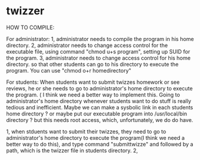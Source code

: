 twizzer
=======
HOW TO COMPILE:

For administrator:
1, administrator needs to compile the program in his home directory. 
2, administrator needs to change access control for the executable file, using command "chmod u+s program", setting up SUID for the program.
3, administrator needs to change access control for his home directory. so that other students can go to his directory to execute the program. You can use "chmod o+r homedirectory"


For students:
When students want to submit twizzes homework or see reviews, he or she needs to go to administrator's home directory to execute the program. ( I think we need a better way to implement this. Going to administrator's home directory whenever students want to do stuff is really tedious and inefficient. Maybe we can make a sysbolic link in each students home directory ? or maybe put our executable program into /usr/local/bin directory ? but this needs root access, which, unfortunately, we do do have.

1, when stduents want to submit their twizzes, they need to go to administrator's home directory to execute the program(I think we need a better way to do this), and type command "submittwizze" and followed by a path, which is the twizzer file in students directory.
2, 
